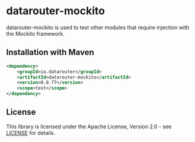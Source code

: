 # datarouter-mockito

datarouter-mockito is used to test other modules that require injection with the Mockito framework.

## Installation with Maven

```xml
<dependency>
	<groupId>io.datarouter</groupId>
	<artifactId>datarouter-mockito</artifactId>
	<version>0.0.77</version>
	<scope>test</scope>
</dependency>
```

## License

This library is licensed under the Apache License, Version 2.0 - see [LICENSE](../LICENSE) for details.
